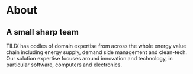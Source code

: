 # About

## A small sharp team 

TILIX has oodles of domain expertise from across the whole energy value chain including energy supply, demand side management and clean-tech. Our solution expertise focuses around innovation and technology, in particular software, computers and electronics.
